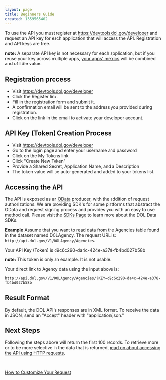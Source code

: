 ```yaml
---
layout: page
title: Beginners Guide
created: 1359565402
---
```



To use the API you must register at <a href="https://devtools.dol.gov/developer">https://devtools.dol.gov/developer</a> and request an API key for each application that will access the API. Registration and API keys are free.
<div class="guide_note">
    <strong>note:</strong> A separate API key is not necessary for each application, but if you reuse your key across multiple apps, <a href="http://developer.dol.gov/dataset/api-metrics-key">your apps' metrics</a> will be combined and of little value.
</div>

<h2>Registration process</h2>

<ul>
	<li>Visit <a href="https://devtools.dol.gov/developer">https://devtools.dol.gov/developer</a></li>
	<li>Click the Register link.</li>
	<li>Fill in the registration form and submit it.</li>
	<li>A confirmation email will be sent to the address you provided during registration.</li>
	<li>Click on the link in the email to activate your developer account.</li>
</ul>

<h2>API Key (Token) Creation Process</h2>

<ul>
	<li>Visit <a href="https://devtools.dol.gov/developer">https://devtools.dol.gov/developer</a></li>
	<li>Go to the login page and enter your username and password</li>
	<li>Click on the My Tokens link</li>
	<li>Click "Create New Token"</li>
	<li>Provide a Shared Secret, Application Name, and a Description</li>
	<li>The token value will be auto-generated and added to your tokens list.</li>
</ul>

<h2><a name="accessing" class="anchor">Accessing the API</a></h2>

<p>The API is exposed as an <a href="http://www.odata.org/">OData</a> producer, with the addition of request authorizations. We are providing SDK's for some platforms that abstract the OData and request signing process and provides you with an easy to use method call. Please visit the <a href="{{ site.baseurl }}/sdk/">SDKs Page</a> to learn more about the DOL Data SDKs.</p>

<strong>Example</strong>
Assume that you want to read data from the Agencies table found in the dataset named DOLAgency. The request URL is: 
```http://api.dol.gov/V1/DOLAgency/Agencies```.

Your API Key (Token) is d9c6c290-da4c-424e-a378-fb4bd027b58b
<div class="guide_note"><strong>note:</strong> This token is only an example.  It is not usable.</div>

Your direct link to Agency data using the input above is:

```
http://api.dol.gov/V1/DOLAgency/Agencies/?KEY=d9c6c290-da4c-424e-a378-fb4bd027b58b
```
<h2 class="subtitle">Result Format</h2>

By default, the DOL API's responses are in XML format.  To receive the data in JSON, send an "Accept" header with "application/json."

<h2 class="subtitle">Next Steps</h2>

Following the steps above will return the first 100 records.  To retrieve more or to be more selective in the data that is returned, <a href="{{ site.baseurl }}/accessing-the-apis-using-http-requests/">read on about accessing the API using HTTP requests</a>.
<p>&nbsp;</p>



<a href="{{ site.baseurl }}/accessing-the-apis-using-http-requests/" class="button radius button_wide">How to Customize Your Request</a>
